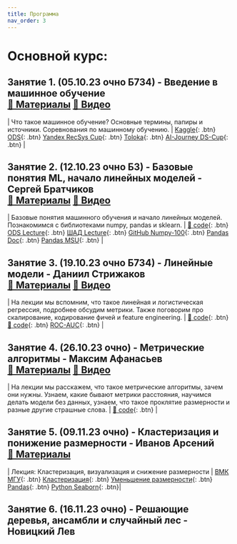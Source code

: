 ```yaml
---
title: Программа
nav_order: 3
---
```


# Основной курс:

## Занятие 1. (05.10.23 очно Б734) - Введение в машинное обучение <br> [📄 Материалы](https://drive.google.com/file/d/1EU8iwuszMzNj1reQebu180KHREANMifD/view?usp=sharing) [📼 Видео](https://youtu.be/O5Bopjal_Bc?si=gXSx1lFyBTMr3hoH)

| Что такое машинное обучение? Основные термины, папиры и источники. Соревнования по машинному обучению. | [Kaggle](https://www.kaggle.com/){: .btn} [ODS](https://ods.ai/){: .btn} [Yandex RecSys Cup](https://yandex.ru/cup/ml/?utm_source=yandex&utm_medium=post&utm_campaign=ya_cup){: .btn} [Toloka](https://toloka.ai/challenges/wsdm2023/){: .btn} [AI-Journey DS-Cup](https://dsworks.ru/){: .btn} |

## Занятие 2. (12.10.23 очно Б3) - Базовые понятия ML, начало линейных моделей - Сергей Братчиков <br> [📄 Материалы](https://drive.google.com/file/d/1lZ8kJjZChwZFd2Z5zeUzZ-AxcaO3X7_I/view?usp=sharing) [📼 Видео](https://youtu.be/gmLK-g_BryE?si=QulSgpDBk8VmTI7r)

| Базовые понятия машинного обучения и начало линейных моделей. Познакомимся с библиотеками numpy, pandas и sklearn. | [🐍 code](https://colab.research.google.com/drive/1OFdhw5zehgykMyBUqrqDmvxmtMfVGwIy?usp=sharing){: .btn} [ODS Lecture](https://habr.com/ru/company/ods/blog/323890/){: .btn} [ШАД Lecture](https://ml-handbook.ru/chapters/linear_models/intro){: .btn} [GitHub Numpy-100](https://github.com/rougier/numpy-100){: .btn} [Pandas Doc](https://github.com/pandas-dev/pandas/blob/main/doc/cheatsheet/Pandas_Cheat_Sheet.pdf){: .btn} [Pandas MSU](https://alexanderdyakonov.wordpress.com/2015/11/06/%D0%B7%D0%BD%D0%B0%D0%BA%D0%BE%D0%BC%D1%81%D1%82%D0%B2%D0%BE-%D1%81-pandas-%D1%81%D0%BB%D0%B0%D0%B9%D0%B4%D1%8B/){: .btn} |

## Занятие 3. (19.10.23 очно Б734) - Линейные модели - Даниил Стрижаков <br> [📄 Материалы](https://drive.google.com/file/d/1cVFs7HvLyxVo3uh6Hed2VRGeHqDytMWb/view?usp=sharing) [📼 Видео](https://youtu.be/9J9QIcC2Hbo?si=e6cmE3CH8GR5OeS2)

| На лекции мы вспомним, что такое линейная и логистическая регрессия, подробнее обсудим метрики. Также поговорим про скалирование, кодирование фичей и feature engineering. | [🐍 code](https://colab.research.google.com/drive/1qotsfXXBVVG7iHEEWIe0KxMgok1ShShD?usp=sharing){: .btn} [🐍 code](https://colab.research.google.com/drive/1HVnfHkaY-nujh5wE0t-m-ui3bwd29bpx?usp=sharing){: .btn} [ROC-AUC](https://alexanderdyakonov.wordpress.com/2017/07/28/auc-roc-%D0%BF%D0%BB%D0%BE%D1%89%D0%B0%D0%B4%D1%8C-%D0%BF%D0%BE%D0%B4-%D0%BA%D1%80%D0%B8%D0%B2%D0%BE%D0%B9-%D0%BE%D1%88%D0%B8%D0%B1%D0%BE%D0%BA/){: .btn} |

## Занятие 4. (26.10.23 очно) - Метрические алгоритмы - Максим Афанасьев <br> [📄 Материалы](https://drive.google.com/file/d/1qt7YkuCf6qnmGURCdW6Afpxe1CdYr0e0/view?usp=sharing) [📼 Видео](https://youtu.be/ybyo9NKztb8?si=26ncDJqPGpeypSXQ)

| На лекции мы расскажем, что такое метрические алгоритмы, зачем они нужны. Узнаем, какие бывают метрики расстояния, научимся делать модели без данных, узнаем, что такое проклятие размерности и разные другие страшные слова. | [🐍 code](https://colab.research.google.com/drive/1qotsfXXBVVG7iHEEWIe0KxMgok1ShShD?usp=sharing){: .btn} |

## Занятие 5. (09.11.23 очно) - Кластеризация и понижение размерности - Иванов Арсений <br> [📄 Материалы](https://drive.google.com/file/d/1TUDeWLsJJPnEkk_2P-wI25k5UQ6oXvot/view?usp=share_link)

| Лекция: Кластеризация, визуализация и снижение размерности | [ВМК МГУ](https://github.com/Dyakonov/MSUML/blob/main/2022spring/ML091_cluster_202112n____.pdf){: .btn} [Кластеризация](https://scikit-learn.org/stable/modules/clustering.html){: .btn} [Уменьшение размерности](https://scikit-learn.org/stable/modules/unsupervised_reduction.html){: .btn} [Pandas](https://dfedorov.spb.ru/pandas/cheatsheet/Pandas_Cheat_Sheet.pdf){: .btn} [Python Seaborn](https://dfedorov.spb.ru/pandas/cheatsheet/Python_Seaborn_Cheat_Sheet.pdf){: .btn}|

## Занятие 6. (16.11.23 очно) - Решающие деревья, ансамбли и случайный лес - Новицкий Лев
